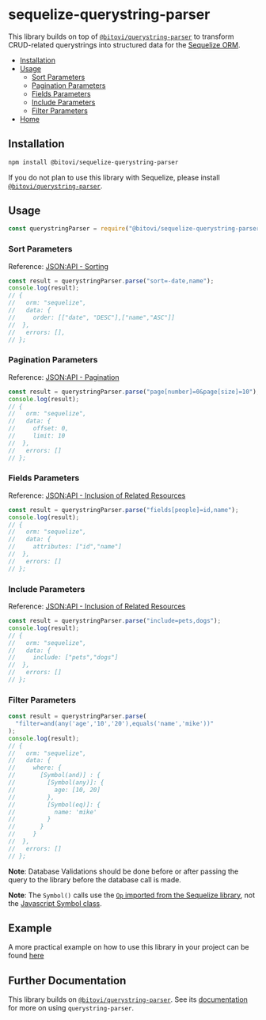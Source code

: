 # sequelize-querystring-parser

This library builds on top of [`@bitovi/querystring-parser`](https://github.com/bitovi/querystring-parser/tree/main/packages/querystring-parser#readme) to transform CRUD-related querystrings into structured data for the [Sequelize ORM](https://sequelize.org).

- [Installation](#installation)
- [Usage](#usage)
  - [Sort Parameters](#sort-parameters)
  - [Pagination Parameters](#pagination-parameters)
  - [Fields Parameters](#fields-parameters)
  - [Include Parameters](#include-parameters)
  - [Filter Parameters](#filter-parameters)
- [Home](https://github.com/bitovi/querystring-parser#readme)

## Installation

```sh
npm install @bitovi/sequelize-querystring-parser
```

If you do not plan to use this library with Sequelize, please install [`@bitovi/querystring-parser`](https://github.com/bitovi/querystring-parser/tree/main/packages/querystring-parser#readme).

## Usage

```js
const querystringParser = require("@bitovi/sequelize-querystring-parser");
```

### Sort Parameters

Reference: [JSON:API - Sorting](https://jsonapi.org/format/#fetching-sorting)

```js
const result = querystringParser.parse("sort=-date,name");
console.log(result);
// {
//   orm: "sequelize",
//   data: {
//     order: [["date", "DESC"],["name","ASC"]]
//  },
//   errors: [],
// };
```

### Pagination Parameters

Reference: [JSON:API - Pagination](https://jsonapi.org/format/#fetching-pagination)

```js
const result = querystringParser.parse("page[number]=0&page[size]=10");
console.log(result);
// {
//   orm: "sequelize",
//   data: {
//     offset: 0,
//     limit: 10
//  },
//   errors: []
// };
```

### Fields Parameters

Reference: [JSON:API - Inclusion of Related Resources](https://jsonapi.org/format/#fetching-sparse-fieldsets)

```js
const result = querystringParser.parse("fields[people]=id,name");
console.log(result);
// {
//   orm: "sequelize",
//   data: {
//     attributes: ["id","name"]
//  },
//   errors: []
// };
```

### Include Parameters

Reference: [JSON:API - Inclusion of Related Resources](https://jsonapi.org/format/#fetching-includes)

```js
const result = querystringParser.parse("include=pets,dogs");
console.log(result);
// {
//   orm: "sequelize",
//   data: {
//     include: ["pets","dogs"]
//  },
//   errors: []
// };
```

### Filter Parameters

```js
const result = querystringParser.parse(
  "filter=and(any('age','10','20'),equals('name','mike'))"
);
console.log(result);
// {
//   orm: "sequelize",
//   data: {
//     where: {
//       [Symbol(and)] : {
//         [Symbol(any)]: {
//           age: [10, 20]
//         },
//         [Symbol(eq)]: {
//           name: 'mike'
//         }
//       }
//     }
//  },
//   errors: []
// };
```

**Note**: Database Validations should be done before or after passing the query to the library before the database call is made.

**Note**: The `Symbol()` calls use the [`Op` imported from the Sequelize library](https://sequelize.org/docs/v6/core-concepts/model-querying-basics/), not the [Javascript Symbol class](https://developer.mozilla.org/en-US/docs/Web/JavaScript/Reference/Global_Objects/Symbol).

## Example

A more practical example on how to use this library in your project can be found [here](https://github.com/bitovi/querystring-parser/tree/main/examples)

## Further Documentation

This library builds on [`@bitovi/querystring-parser`](https://github.com/bitovi/querystring-parser/tree/main/packages/querystring-parser#readme). See its [documentation](https://github.com/bitovi/querystring-parser/tree/main/packages/querystring-parser#readme) for more on using `querystring-parser`.
